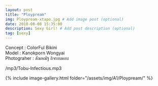 ```yaml
---
layout: post
title: "Ploypream"
img: Ploypream-xtapo.jpg # Add image post (optional)
date: 2018-08-08 15:35:00
description: Sexy Girl! # Add post description (optional)
tag: [sexy]
---
```

Concept : ColorFul Bikini  
Model : Kanokporn Wongyai  
Photograher : สัณหณัฐ กิจรอบคอบ        

/mp3/Tobu-Infectious.mp3

{% include image-gallery.html folder="/assets/img/A1/Ploypream/" %}
